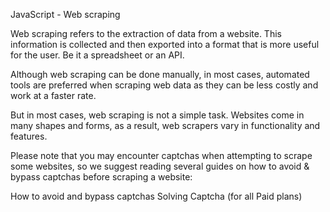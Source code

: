 JavaScript - Web scraping

Web scraping refers to the extraction of data from a website. This information is collected and then exported into a format that is more useful for the user. Be it a spreadsheet or an API.

Although web scraping can be done manually, in most cases, automated tools are preferred when scraping web data as they can be less costly and work at a faster rate.

But in most cases, web scraping is not a simple task. Websites come in many shapes and forms, as a result, web scrapers vary in functionality and features.

Please note that you may encounter captchas when attempting to scrape some websites, so we suggest reading several guides on how to avoid & bypass captchas before scraping a website:

How to avoid and bypass captchas
Solving Captcha (for all Paid plans)
